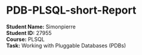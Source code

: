 # PDB-PLSQL-short-Report
**Student Name:** Simonpierre  
**Student ID:** 27955  
**Course:** PLSQL  
**Task:** Working with Pluggable Databases (PDBs)

